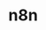 <!-- generated by markdown-notes-tree -->

# n8n

<!-- optional markdown-notes-tree directory description starts here -->

<!-- optional markdown-notes-tree directory description ends here -->
